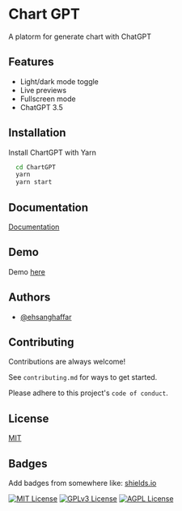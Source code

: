 # Chart GPT

A platorm for generate chart with ChatGPT

## Features

- Light/dark mode toggle
- Live previews
- Fullscreen mode
- ChatGPT 3.5

## Installation

Install ChartGPT with Yarn

```bash
  cd ChartGPT
  yarn
  yarn start
```

## Documentation

[Documentation](https://ehsanghaffarii.ir)

## Demo

Demo [here](chartgpt.eindev.ir)

## Authors

- [@ehsanghaffar](https://www.github.com/ehsanghaffar)

## Contributing

Contributions are always welcome!

See `contributing.md` for ways to get started.

Please adhere to this project's `code of conduct`.

## License

[MIT](https://choosealicense.com/licenses/mit/)

## Badges

Add badges from somewhere like: [shields.io](https://shields.io/)

[![MIT License](https://img.shields.io/badge/License-MIT-green.svg)](https://choosealicense.com/licenses/mit/)
[![GPLv3 License](https://img.shields.io/badge/License-GPL%20v3-yellow.svg)](https://opensource.org/licenses/)
[![AGPL License](https://img.shields.io/badge/license-AGPL-blue.svg)](http://www.gnu.org/licenses/agpl-3.0)
